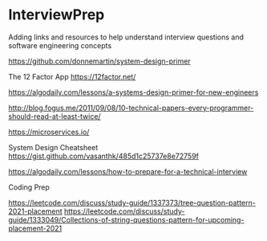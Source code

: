 # InterviewPrep


Adding links and resources to help understand interview questions and software engineering concepts


https://github.com/donnemartin/system-design-primer

The 12 Factor App
https://12factor.net/

https://algodaily.com/lessons/a-systems-design-primer-for-new-engineers

http://blog.fogus.me/2011/09/08/10-technical-papers-every-programmer-should-read-at-least-twice/

https://microservices.io/

System Design Cheatsheet
https://gist.github.com/vasanthk/485d1c25737e8e72759f

https://algodaily.com/lessons/how-to-prepare-for-a-technical-interview



Coding Prep

https://leetcode.com/discuss/study-guide/1337373/tree-question-pattern-2021-placement
https://leetcode.com/discuss/study-guide/1333049/Collections-of-string-questions-pattern-for-upcoming-placement-2021

